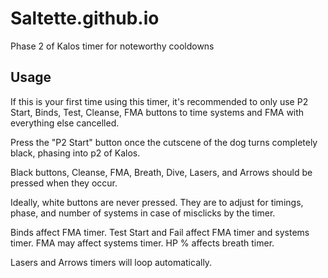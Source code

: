 # Saltette.github.io

Phase 2 of Kalos timer for noteworthy cooldowns

## Usage

If this is your first time using this timer, it's recommended to only use P2 Start, Binds, Test, Cleanse, FMA buttons to time systems and FMA with everything else cancelled.

Press the "P2 Start" button once the cutscene of the dog turns completely black, phasing into p2 of Kalos.

Black buttons, Cleanse, FMA, Breath, Dive, Lasers, and Arrows should be pressed when they occur.

Ideally, white buttons are never pressed. They are to adjust for timings, phase, and number of systems in case of misclicks by the timer.

Binds affect FMA timer. Test Start and Fail affect FMA timer and systems timer. FMA may affect systems timer. HP % affects breath timer.

Lasers and Arrows timers will loop automatically.
